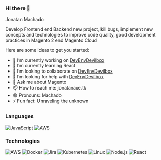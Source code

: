 ### Hi there 👋

Jonatan Machado

Develop Frontend end Backend new project, kill bugs, implement new concepts and technologies to improve code quality, good development practices in Magento 2 end Magento Cloud

Here are some ideas to get you started:

- 🔭 I’m currently working on [DevEnvDevilbox](https://github.com/jonatanaxe/DevEnvDevilbox) 
- 🌱 I’m currently learning React
- 👯 I’m looking to collaborate on  [DevEnvDevilbox](https://github.com/jonatanaxe/DevEnvDevilbox)
- 🤔 I’m looking for help with [DevEnvDevilbox](https://github.com/jonatanaxe/DevEnvDevilbox)
- 💬 Ask me about Magento
- 📫 How to reach me: jonatanaxe.tk
- 😄 Pronouns: Machado
- ⚡ Fun fact: Unraveling the unknown

### Languages
![JavaScript](https://img.shields.io/badge/-JavaScript-000?&logo=JavaScript&logoColor=ddc508)
![AWS](https://img.shields.io/badge/-PHP-000?&logo=PHP&logoColor=FF9900)
### Technologies

![AWS](https://img.shields.io/badge/-AWS-000?&logo=Amazon-AWS&logoColor=FF9900)
![Docker](https://img.shields.io/badge/-Docker-000?&logo=Docker)
![Jira](https://img.shields.io/badge/-Jira-000?&logo=Jira-Software&logoColor=0052CC)
![Kubernetes](https://img.shields.io/badge/-Kubernetes-000?&logo=Kubernetes)
![Linux](https://img.shields.io/badge/-Linux-000?&logo=Linux&logoColor=FCC624)
![Node.js](https://img.shields.io/badge/-Node.js-000?&logo=node.js)
![React](https://img.shields.io/badge/-React-000?&logo=React)
